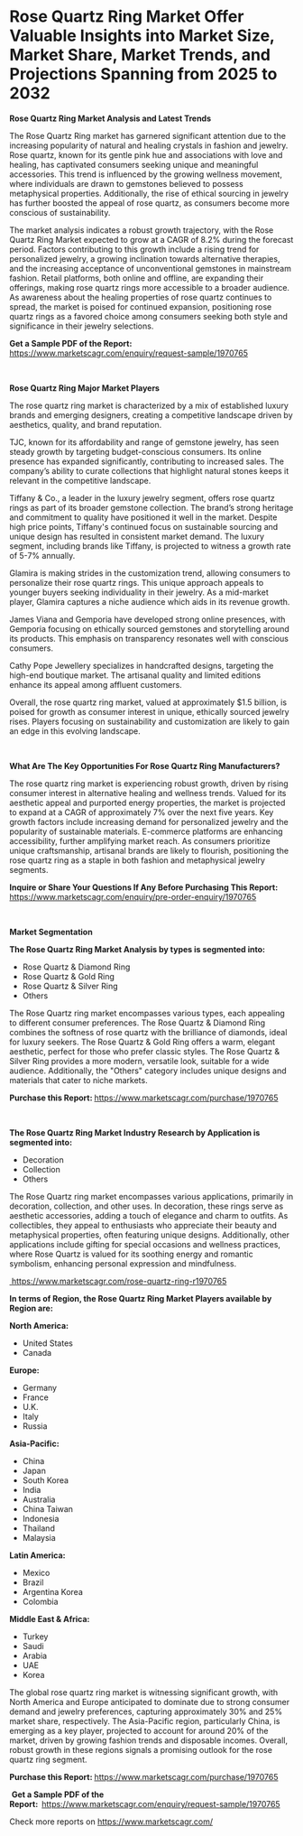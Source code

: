 <p><h1>Rose Quartz Ring Market Offer Valuable Insights into Market Size, Market Share, Market Trends, and Projections Spanning from 2025 to 2032</h1></p><p><strong>Rose Quartz Ring Market Analysis and Latest Trends</strong></p>
<p><p>The Rose Quartz Ring market has garnered significant attention due to the increasing popularity of natural and healing crystals in fashion and jewelry. Rose quartz, known for its gentle pink hue and associations with love and healing, has captivated consumers seeking unique and meaningful accessories. This trend is influenced by the growing wellness movement, where individuals are drawn to gemstones believed to possess metaphysical properties. Additionally, the rise of ethical sourcing in jewelry has further boosted the appeal of rose quartz, as consumers become more conscious of sustainability.</p><p>The market analysis indicates a robust growth trajectory, with the Rose Quartz Ring Market expected to grow at a CAGR of 8.2% during the forecast period. Factors contributing to this growth include a rising trend for personalized jewelry, a growing inclination towards alternative therapies, and the increasing acceptance of unconventional gemstones in mainstream fashion. Retail platforms, both online and offline, are expanding their offerings, making rose quartz rings more accessible to a broader audience. As awareness about the healing properties of rose quartz continues to spread, the market is poised for continued expansion, positioning rose quartz rings as a favored choice among consumers seeking both style and significance in their jewelry selections.</p></p>
<p><strong>Get a Sample PDF of the Report:&nbsp;</strong> <a href="https://www.marketscagr.com/enquiry/request-sample/1970765?utm_campaign=2998&utm_medium=2&utm_source=Github&utm_content=ia&utm_term=04042025&utm_id=rose-quartz-ring">https://www.marketscagr.com/enquiry/request-sample/1970765</a></p>
<p>&nbsp;</p>
<p><strong>Rose Quartz Ring Major Market Players</strong></p>
<p><p>The rose quartz ring market is characterized by a mix of established luxury brands and emerging designers, creating a competitive landscape driven by aesthetics, quality, and brand reputation.</p><p>TJC, known for its affordability and range of gemstone jewelry, has seen steady growth by targeting budget-conscious consumers. Its online presence has expanded significantly, contributing to increased sales. The company’s ability to curate collections that highlight natural stones keeps it relevant in the competitive landscape.</p><p>Tiffany & Co., a leader in the luxury jewelry segment, offers rose quartz rings as part of its broader gemstone collection. The brand’s strong heritage and commitment to quality have positioned it well in the market. Despite high price points, Tiffany's continued focus on sustainable sourcing and unique design has resulted in consistent market demand. The luxury segment, including brands like Tiffany, is projected to witness a growth rate of 5-7% annually.</p><p>Glamira is making strides in the customization trend, allowing consumers to personalize their rose quartz rings. This unique approach appeals to younger buyers seeking individuality in their jewelry. As a mid-market player, Glamira captures a niche audience which aids in its revenue growth.</p><p>James Viana and Gemporia have developed strong online presences, with Gemporia focusing on ethically sourced gemstones and storytelling around its products. This emphasis on transparency resonates well with conscious consumers.</p><p>Cathy Pope Jewellery specializes in handcrafted designs, targeting the high-end boutique market. The artisanal quality and limited editions enhance its appeal among affluent customers.</p><p>Overall, the rose quartz ring market, valued at approximately $1.5 billion, is poised for growth as consumer interest in unique, ethically sourced jewelry rises. Players focusing on sustainability and customization are likely to gain an edge in this evolving landscape.</p></p>
<p>&nbsp;</p>
<p><strong>What Are The Key Opportunities For Rose Quartz Ring Manufacturers?</strong></p>
<p><p>The rose quartz ring market is experiencing robust growth, driven by rising consumer interest in alternative healing and wellness trends. Valued for its aesthetic appeal and purported energy properties, the market is projected to expand at a CAGR of approximately 7% over the next five years. Key growth factors include increasing demand for personalized jewelry and the popularity of sustainable materials. E-commerce platforms are enhancing accessibility, further amplifying market reach. As consumers prioritize unique craftsmanship, artisanal brands are likely to flourish, positioning the rose quartz ring as a staple in both fashion and metaphysical jewelry segments.</p></p>
<p><strong>Inquire or Share Your Questions If Any Before Purchasing This Report:</strong> <a href="https://www.marketscagr.com/enquiry/pre-order-enquiry/1970765?utm_campaign=2998&utm_medium=2&utm_source=Github&utm_content=ia&utm_term=04042025&utm_id=rose-quartz-ring">https://www.marketscagr.com/enquiry/pre-order-enquiry/1970765</a></p>
<p>&nbsp;</p>
<p><strong>Market Segmentation</strong></p>
<p><strong>The Rose Quartz Ring Market Analysis by types is segmented into:</strong></p>
<p><ul><li>Rose Quartz & Diamond Ring</li><li>Rose Quartz & Gold Ring</li><li>Rose Quartz & Silver Ring</li><li>Others</li></ul></p>
<p><p>The Rose Quartz ring market encompasses various types, each appealing to different consumer preferences. The Rose Quartz & Diamond Ring combines the softness of rose quartz with the brilliance of diamonds, ideal for luxury seekers. The Rose Quartz & Gold Ring offers a warm, elegant aesthetic, perfect for those who prefer classic styles. The Rose Quartz & Silver Ring provides a more modern, versatile look, suitable for a wide audience. Additionally, the "Others" category includes unique designs and materials that cater to niche markets.</p></p>
<p><strong>Purchase this Report:&nbsp;</strong><a href="https://www.marketscagr.com/purchase/1970765?utm_campaign=2998&utm_medium=2&utm_source=Github&utm_content=ia&utm_term=04042025&utm_id=rose-quartz-ring">https://www.marketscagr.com/purchase/1970765</a></p>
<p>&nbsp;</p>
<p><strong>The Rose Quartz Ring Market Industry Research by Application is segmented into:</strong></p>
<p><ul><li>Decoration</li><li>Collection</li><li>Others</li></ul></p>
<p><p>The Rose Quartz ring market encompasses various applications, primarily in decoration, collection, and other uses. In decoration, these rings serve as aesthetic accessories, adding a touch of elegance and charm to outfits. As collectibles, they appeal to enthusiasts who appreciate their beauty and metaphysical properties, often featuring unique designs. Additionally, other applications include gifting for special occasions and wellness practices, where Rose Quartz is valued for its soothing energy and romantic symbolism, enhancing personal expression and mindfulness.</p></p>
<p><a href="https://www.marketscagr.com/rose-quartz-ring-r1970765?utm_campaign=2998&utm_medium=2&utm_source=Github&utm_content=ia&utm_term=04042025&utm_id=rose-quartz-ring">&nbsp;https://www.marketscagr.com/rose-quartz-ring-r1970765</a></p>
<p><strong>In terms of Region, the Rose Quartz Ring Market Players available by Region are:</strong></p>
<p>
    <p> <strong> North America: </strong>
        <ul>
            <li>United States</li>
            <li>Canada</li>
        </ul>
        </p> 
    <p> <strong> Europe: </strong>
        <ul>
            <li>Germany</li>
            <li>France</li>
            <li>U.K.</li>
            <li>Italy</li>
            <li>Russia</li>
        </ul>
        </p> 
    <p> <strong> Asia-Pacific: </strong>
        <ul>
            <li>China</li>
            <li>Japan</li>
            <li>South Korea</li>
            <li>India</li>
            <li>Australia</li>
            <li>China Taiwan</li>
            <li>Indonesia</li>
            <li>Thailand</li>
            <li>Malaysia</li>
        </ul>
        </p> 
    <p> <strong> Latin America: </strong>
        <ul>
            <li>Mexico</li>
            <li>Brazil</li>
            <li>Argentina Korea</li>
            <li>Colombia</li>
        </ul>
        </p> 
    <p> <strong> Middle East & Africa: </strong>
        <ul>
            <li>Turkey</li>
            <li>Saudi</li>
            <li>Arabia</li>
            <li>UAE</li>
            <li>Korea</li>
        </ul>
    </p>
    </p>
<p><p>The global rose quartz ring market is witnessing significant growth, with North America and Europe anticipated to dominate due to strong consumer demand and jewelry preferences, capturing approximately 30% and 25% market share, respectively. The Asia-Pacific region, particularly China, is emerging as a key player, projected to account for around 20% of the market, driven by growing fashion trends and disposable incomes. Overall, robust growth in these regions signals a promising outlook for the rose quartz ring segment.</p></p>
<p><strong>Purchase this Report: </strong><a href="https://www.marketscagr.com/purchase/1970765?utm_campaign=2998&utm_medium=2&utm_source=Github&utm_content=ia&utm_term=04042025&utm_id=rose-quartz-ring">https://www.marketscagr.com/purchase/1970765</a></p>
<p>&nbsp;<strong>Get a Sample PDF of the Report:&nbsp;&nbsp;</strong><a href="https://www.marketscagr.com/enquiry/request-sample/1970765?utm_campaign=2998&utm_medium=2&utm_source=Github&utm_content=ia&utm_term=04042025&utm_id=rose-quartz-ring">https://www.marketscagr.com/enquiry/request-sample/1970765</a></p>
<p><strong></strong></p>
<p>Check more reports on <a href="https://www.marketscagr.com/?utm_campaign=2998&utm_medium=2&utm_source=Github&utm_content=ia&utm_term=04042025&utm_id=rose-quartz-ring">https://www.marketscagr.com/</a></p>
